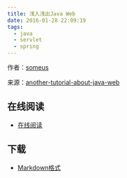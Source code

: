 ```yaml
---
title: 浅入浅出Java Web
date: 2016-01-28 22:09:19
tags:
  - java
  - servlet
  - spring
---
```


作者：[someus](https://github.com/someus)

来源：[another-tutorial-about-java-web](https://github.com/someus/another-tutorial-about-java-web)

<!--more-->

## 在线阅读 ##

+ [在线阅读](https://github.com/someus/another-tutorial-about-java-web)

## 下载 ##

+ [Markdown格式](https://github.com/someus/another-tutorial-about-java-web/archive/master.zip)